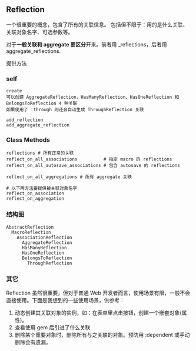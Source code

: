 ## Reflection

一个很重要的概念，包含了所有的关联信息。
包括但不限于：用的是什么关联、关联对象名字、可选参数等。

对于**一般关联和 aggregate 要区分**开来。前者用 _reflections，后者用 aggregate_reflections.

提供方法

### self

```
create
可以创建 AggregateReflection，HasManyReflection、HasOneReflection 和 BelongsToReflection 4 种关联
如果使用了 :through 则还会自动生成 ThroughReflection 关联

add_reflection
add_aggregate_reflection
```

### Class Methods

```
reflections # 所有正常的关联
reflect_on_all_associations          # 指定 macro 的 reflections
reflect_on_all_autosave_associations # 包含 autosave 的 reflections

reflect_on_all_aggregations # 所有 aggregate 关联

# 以下两方法要提供被关联对象名字
reflect_on_association
reflect_on_aggregation
```

### 结构图

```
AbstractReflection
  MacroReflection
    AssociationReflection
      AggregateReflection
      HasManyReflection
      HasOneReflection
      BelongsToReflection
        ThroughReflection
```

### 其它

Reflection 虽然很重要，但对于普通 Web 开发者而言，使用场景有限，一般不会直接使用。下面是我想到的一些使用场景，供参考：

1. 动态创建其关联对象的实例，如：在表单里点击按钮，创建一个嵌套对象(属性)。
2. 查看使用 gem 后引进了什么关联
3. 删除某个重要对象时，删除所有与之关联的对象。预防用 :dependent 或手动删除会有遗漏。
